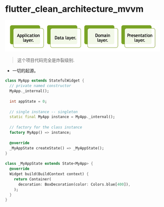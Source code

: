 # flutter_clean_architecture_mvvm

![001](assets/001.png)

> 这个项目代码完全是炸裂级别.

- 一切的起源。

```dart
class MyApp extends StatefulWidget {
  // private named constructor
  MyApp._internal();

  int appState = 0;

  // single instance -- singleton
  static final MyApp instance = MyApp._internal();

  // factory for the class instance
  factory MyApp() => instance;

  @override
  _MyAppState createState() => _MyAppState();
}

class _MyAppState extends State<MyApp> {
  @override
  Widget build(BuildContext context) {
    return Container(
      decoration: BoxDecoration(color: Colors.blue[400]),
    );
  }
}
```

